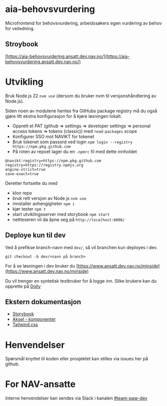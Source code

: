 # aia-behovsvurdering

Microfrontend for behovsvurdering, arbeidssøkers egen vurdering av behov for veiledning.

## Stroybook

[https://aia-behovsvurdering.ansatt.dev.nav.no/](https://aia-behovsvurdering.ansatt.dev.nav.no/)

# Utvikling

Bruk Node.js 22 `nvm use` (dersom du bruker nvm til versjonshåndtering av Node.js).

Siden noen av modulene hentes fra GitHubs package registry må du også gjøre litt ekstra konfigurasjon for å kjøre løsningen lokalt.

- Opprett et PAT (github => settings => developer settings => personal access tokens => tokens (classic)) med `read:packages` scope
- Konfigurer SSO mot NAVIKT for tokenet
- Bruk tokenet som passord ved login `npm login --registry https://npm.pkg.github.com`
- På roten av repoet lager du en `.npmrc` fil med dette innholdet

```
@navikt:registry=https://npm.pkg.github.com
registry=https://registry.npmjs.org
engine-strict=true
save-exact=true
```

Deretter fortsette du med

- klon repo
- bruk rett versjon av Node.js `nvm use`
- innstaller avhengigheter `npm i`
- kjør tester `npm t`
- start utviklingsserver med storybook `npm start`
- nettleseren vil da åpne seg på `http://localhost:6006/`

## Deploye kun til dev

Ved å prefikse branch-navn med `dev/`, så vil branchen kun deployes i dev.

```
git checkout -b dev/<navn på branch>
```

For å se løsningen i dev bruker du [https://www.ansatt.dev.nav.no/minside](https://www.ansatt.dev.nav.no/minside)

Du vil trenger en syntetisk testbruker for å logge inn.
Slike brukere kan du opprette på [Dolly](https://dolly.ekstern.dev.nav.no/)

## Ekstern dokumentasjon

- [Storybook](https://storybook.js.org/)
- [Aksel - komponenter](https://aksel.nav.no/komponenter)
- [Tailwind.css](https://tailwindcss.com/)

# Henvendelser

Spørsmål knyttet til koden eller prosjektet kan stilles via issues her på github.

# For NAV-ansatte

Interne henvendelser kan sendes via Slack i kanalen [#team-paw-dev](https://nav-it.slack.com/archives/CLTFAEW75)
